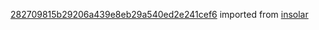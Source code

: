 [282709815b29206a439e8eb29a540ed2e241cef6](https://github.com/insolar/insolar/commit/282709815b29206a439e8eb29a540ed2e241cef6) imported from [insolar](https://github.com/insolar/insolar)
